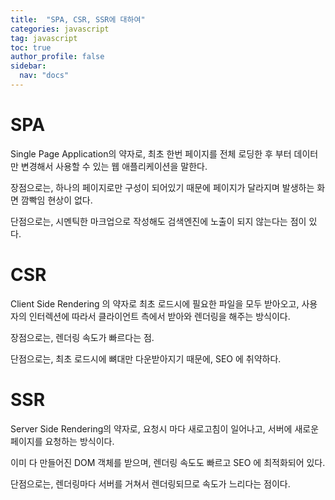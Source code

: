 ```yaml
---
title:  "SPA, CSR, SSR에 대하여"
categories: javascript
tag: javascript
toc: true
author_profile: false
sidebar:
  nav: "docs"
---
```


# SPA
Single Page Application의 약자로, 최초 한번 페이지를 전체 로딩한 후 부터 데이터만 변경해서 사용할 수 있는 웹 애플리케이션을 말한다.

장점으로는, 하나의 페이지로만 구성이 되어있기 때문에 페이지가 달라지며 발생하는 화면 깜빡임 현상이 없다.

단점으로는, 시멘틱한 마크업으로 작성해도 검색엔진에 노출이 되지 않는다는 점이 있다.

# CSR
Client Side Rendering 의 약자로 최초 로드시에 필요한 파일을 모두 받아오고, 사용자의 인터렉션에 따라서 클라이언트 측에서 받아와 렌더링을 해주는 방식이다.

장점으로는, 렌더링 속도가 빠르다는 점.

단점으로는, 최초 로드시에 뼈대만 다운받아지기 때문에, SEO 에 취약하다.

# SSR
Server Side Rendering의 약자로, 요청시 마다 새로고침이 일어나고, 서버에 새로운 페이지를 요청하는 방식이다.

이미 다 만들어진 DOM 객체를 받으며, 렌더링 속도도 빠르고 SEO 에 최적화되어 있다.

단점으로는, 렌더링마다 서버를 거쳐서 렌더링되므로 속도가 느리다는 점이다.